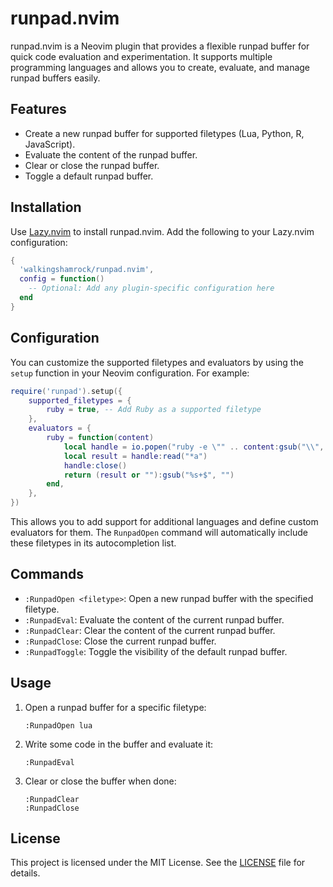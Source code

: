 # runpad.nvim

runpad.nvim is a Neovim plugin that provides a flexible runpad buffer for quick code evaluation and experimentation. It supports multiple programming languages and allows you to create, evaluate, and manage runpad buffers easily.

## Features

- Create a new runpad buffer for supported filetypes (Lua, Python, R, JavaScript).
- Evaluate the content of the runpad buffer.
- Clear or close the runpad buffer.
- Toggle a default runpad buffer.

## Installation

Use [Lazy.nvim](https://github.com/folke/lazy.nvim) to install runpad.nvim. Add the following to your Lazy.nvim configuration:

```lua
{
  'walkingshamrock/runpad.nvim',
  config = function()
    -- Optional: Add any plugin-specific configuration here
  end
}
```

## Configuration

You can customize the supported filetypes and evaluators by using the `setup` function in your Neovim configuration. For example:

```lua
require('runpad').setup({
    supported_filetypes = {
        ruby = true, -- Add Ruby as a supported filetype
    },
    evaluators = {
        ruby = function(content)
            local handle = io.popen("ruby -e \"" .. content:gsub("\\", "\\\\"):gsub("\"", "\\\"") .. "\"")
            local result = handle:read("*a")
            handle:close()
            return (result or ""):gsub("%s+$", "")
        end,
    },
})
```

This allows you to add support for additional languages and define custom evaluators for them. The `RunpadOpen` command will automatically include these filetypes in its autocompletion list.

## Commands

- `:RunpadOpen <filetype>`: Open a new runpad buffer with the specified filetype.
- `:RunpadEval`: Evaluate the content of the current runpad buffer.
- `:RunpadClear`: Clear the content of the current runpad buffer.
- `:RunpadClose`: Close the current runpad buffer.
- `:RunpadToggle`: Toggle the visibility of the default runpad buffer.

## Usage

1. Open a runpad buffer for a specific filetype:
   ```vim
   :RunpadOpen lua
   ```

2. Write some code in the buffer and evaluate it:
   ```vim
   :RunpadEval
   ```

3. Clear or close the buffer when done:
   ```vim
   :RunpadClear
   :RunpadClose
   ```

## License

This project is licensed under the MIT License. See the [LICENSE](LICENSE) file for details.
